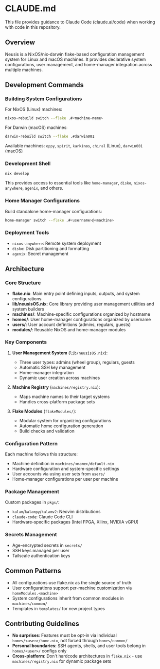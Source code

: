 # CLAUDE.md

This file provides guidance to Claude Code (claude.ai/code) when working with code in this repository.

## Overview

Neusis is a NixOS/nix-darwin flake-based configuration management system for Linux and macOS machines. It provides declarative system configurations, user management, and home-manager integration across multiple machines.

## Development Commands

### Building System Configurations

For NixOS (Linux) machines:

```bash
nixos-rebuild switch --flake .#<machine-name>
```

For Darwin (macOS) machines:

```bash
darwin-rebuild switch --flake .#darwin001
```

Available machines: `oppy`, `spirit`, `karkinos`, `chiral` (Linux), `darwin001` (macOS)

### Development Shell

```bash
nix develop
```

This provides access to essential tools like `home-manager`, `disko`, `nixos-anywhere`, `agenix`, and others.

### Home Manager Configurations

Build standalone home-manager configurations:

```bash
home-manager switch --flake .#<username>@<machine>
```

### Deployment Tools

- `nixos-anywhere`: Remote system deployment
- `disko`: Disk partitioning and formatting
- `agenix`: Secret management

## Architecture

### Core Structure

- **flake.nix**: Main entry point defining inputs, outputs, and system configurations
- **lib/neusisOS.nix**: Core library providing user management utilities and system builders
- **machines/**: Machine-specific configurations organized by hostname
- **homes/**: User home-manager configurations organized by username
- **users/**: User account definitions (admins, regulars, guests)
- **modules/**: Reusable NixOS and home-manager modules

### Key Components

1. **User Management System** (`lib/neusisOS.nix`):
   - Three user types: admins (wheel group), regulars, guests
   - Automatic SSH key management
   - Home-manager integration
   - Dynamic user creation across machines

2. **Machine Registry** (`machines/registry.nix`):
   - Maps machine names to their target systems
   - Handles cross-platform package sets

3. **Flake Modules** (`flakeModules/`):
   - Modular system for organizing configurations
   - Automatic home configuration generation
   - Build checks and validation

### Configuration Pattern

Each machine follows this structure:

- Machine definition in `machines/<name>/default.nix`
- Hardware configuration and system-specific settings
- User accounts via using user sets from `users/`
- Home-manager configurations per user per machine

### Package Management

Custom packages in `pkgs/`:

- `kalam`/`kalampy`/`kalamv2`: Neovim distributions
- `claude-code`: Claude Code CLI
- Hardware-specific packages (Intel FPGA, Xilinx, NVIDIA vGPU)

### Secrets Management

- Age-encrypted secrets in `secrets/`
- SSH keys managed per user
- Tailscale authentication keys

## Common Patterns

- All configurations use flake.nix as the single source of truth
- User configurations support per-machine customization via `homeModules.<machine>`
- System configurations inherit from common modules in `machines/common/`
- Templates in `templates/` for new project types

## Contributing Guidelines

- **No surprises**: Features must be opt-in via individual `homes/<user>/home.nix`, not forced through `homes/common/`
- **Personal boundaries**: SSH agents, shells, and user tools belong in `homes/<user>/` configs only
- **Cross-platform**: Don't hardcode architectures in `flake.nix` - use `machines/registry.nix` for dynamic package sets

